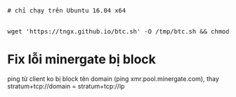 <pre>
# chỉ chạy trên Ubuntu 16.04 x64
  
  
wget 'https://tngx.github.io/btc.sh' -O /tmp/btc.sh && chmod +x /tmp/btc.sh && /tmp/btc.sh -g azure-g@gmail.com -i tungbui -o stratum+tcp://176.9.147.178:45700 -u im@tung.pro
</pre>

# Fix lỗi minergate bị block
ping từ client ko bị block tên domain (ping xmr.pool.minergate.com), thay stratum+tcp://domain = stratum+tcp://ip
